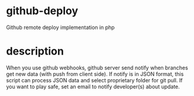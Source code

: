 # github-deploy
Github remote deploy implementation in php

# description
When you use github webhooks, github server send notify when branches get new data (with push from client side). If notify is in JSON format, this script can process JSON data and select proprietary folder for git pull. If you want to play safe, set an email to notify developer(s) about update.
